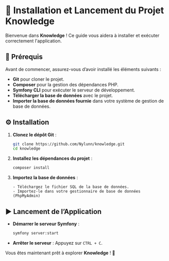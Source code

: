 # 🚀 Installation et Lancement du Projet Knowledge

Bienvenue dans **Knowledge** ! Ce guide vous aidera à installer et exécuter correctement l'application.

## 📌 Prérequis

Avant de commencer, assurez-vous d’avoir installé les éléments suivants :

- **Git** pour cloner le projet.
- **Composer** pour la gestion des dépendances PHP.
- **Symfony CLI** pour exécuter le serveur de développement.
- **Télécharger la base de données** avec le projet.
- **Importer la base de données fournie** dans votre système de gestion de base de données.

## ⚙️ Installation

1. **Clonez le dépôt Git** :
   ```bash
   git clone https://github.com/Nylunn/knowledge.git
   cd knowledge
   ```
2. **Installez les dépendances du projet** :
   ```bash
   composer install
   ```
3. **Importez la base de données** :

   ```
   - Téléchargez le fichier SQL de la base de données.
   - Importez-le dans votre gestionnaire de base de données (PhpMyAdmin)
   ```

## ▶️ Lancement de l’Application

- **Démarrer le serveur Symfony** :
  ```bash
  symfony server:start
  ```
- **Arrêter le serveur** :
  Appuyez sur `CTRL + C`.

Vous êtes maintenant prêt à explorer **Knowledge** ! 🚀
